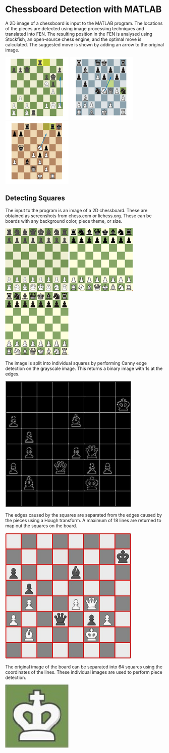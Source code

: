 # Chessboard Detection with MATLAB
A 2D image of a chessboard is input to the MATLAB program. The locations of the pieces are detected using image processing techniques and translated into FEN. The resulting position in the FEN is analysed using Stockfish, an open-source chess engine, and the optimal move is calculated. The suggested move is shown by adding an arrow to the original image.

<img src="https://github.com/joey-bednar/chess-detection/blob/main/img/out1.jpg?raw=true"  width="200" height="200">&nbsp;<img src="https://github.com/joey-bednar/chess-detection/blob/main/img/out2.jpg?raw=true"  width="200" height="200">&nbsp;<img src="https://github.com/joey-bednar/chess-detection/blob/main/img/out3.jpg?raw=true"  width="200" height="200">

## Detecting Squares
The input to the program is an image of a 2D chessboard. These are obtained as screenshots from chess.com or lichess.org. These can be boards with any background color, piece theme, or size.

<img src="https://github.com/joey-bednar/chess-detection/blob/main/img/c1.png?raw=true"  width="200" height="200">&nbsp;<img src="https://github.com/joey-bednar/chess-detection/blob/main/img/l1.png?raw=true"  width="200" height="200">&nbsp;<img src="https://github.com/joey-bednar/chess-detection/blob/main/img/l2.png?raw=true"  width="200" height="200">

The image is split into individual squares by performing Canny edge detection on the grayscale image. This returns a binary image with 1s at the edges.

<img src="https://github.com/joey-bednar/chess-detection/blob/main/img/canny.jpg?raw=true"  width="400" height="400">

The edges caused by the squares are separated from the edges caused by the pieces using a Hough transform. A maximum of 18 lines are returned to map out the squares on the board.

<img src="https://github.com/joey-bednar/chess-detection/blob/main/img/hough.jpg?raw=true"  width="400" height="400">

The original image of the board can be separated into 64 squares using the coordinates of the lines. These individual images are used to perform piece detection.

<img src="https://github.com/joey-bednar/chess-detection/blob/main/img/king.jpg?raw=true"  width="200" height="200">

<!--
## Detecting Pieces

## Detecting Previous Move

## Calculating Best Move

## Examples
-->
